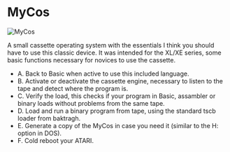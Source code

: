 # MyCos

![MyCos](https://github.com/ascrnet/mycos/blob/main/src/mycos.png)

A small cassette operating system with the essentials I think you should have to use this classic device.
It was intended for the XL/XE series, some basic functions necessary for novices to use the cassette.

* A. Back to Basic when active to use this included language.
* B. Activate or deactivate the cassette engine, necessary to listen to the tape and detect where the program is.
* C. Verify the load, this checks if your program in Basic, assambler or binary loads without problems from the same tape. 
* D. Load and run a binary program from tape, using the standard tscb loader from baktragh.
* E. Generate a copy of the MyCos in case you need it (similar to the H: option in DOS).
* F. Cold reboot your ATARI. 
